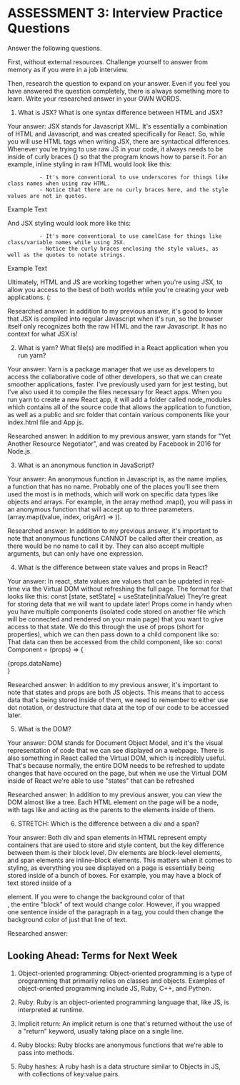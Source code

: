 # ASSESSMENT 3: Interview Practice Questions

Answer the following questions.

First, without external resources. Challenge yourself to answer from memory as if you were in a job interview.

Then, research the question to expand on your answer. Even if you feel you have answered the question completely, there is always something more to learn. Write your researched answer in your OWN WORDS.

1. What is JSX? What is one syntax difference between HTML and JSX?

Your answer: JSX stands for Javascript XML. It's essentially a combination of HTML and Javascript, and was created specifically for React. So, while you will use HTML tags when writing JSX, there are syntactical differences. Whenever you're trying to use raw JS in your code, it always needs to be inside of curly braces {} so that the program knows how to parse it. For an example, inline styling in raw HTML would look like this:

              - It's more conventional to use underscores for things like class names when using raw HTML.
              - Notice that there are no curly braces here, and the style values are not in quotes.

<div class="empty_box" style="color: blue, font-size: 12px;">Example Text</div>

And JSX styling would look more like this:

              - It's more conventional to use camelCase for things like class/variable names while using JSX.
              - Notice the curly braces enclosing the style values, as well as the quotes to notate strings.

<div className="emptyBox" style{{color: "blue", fontSize: "12px"}}>Example Text</div>

Ultimately, HTML and JS are working together when you're using JSX, to allow you access to the best of both worlds while you're creating your web applications. (:

Researched answer: In addition to my previous answer, it's good to know that JSX is compiled into regular Javascript when it's run, so the browser itself only recognizes both the raw HTML and the raw Javascript. It has no context for what JSX is!

2. What is yarn? What file(s) are modified in a React application when you run yarn?

Your answer: Yarn is a package manager that we use as developers to access the collaborative code of other developers, so that we can create smoother applications, faster. I've previously used yarn for jest testing, but I've also used it to compile the files necessary for React apps. When you run yarn to create a new React app, it will add a folder called node_modules which contains all of the source code that allows the application to function, as well as a public and src folder that contain various components like your index.html file and App.js.

Researched answer: In addition to my previous answer, yarn stands for "Yet Another Resource Negotiator", and was created by Facebook in 2016 for Node.js.

3. What is an anonymous function in JavaScript?

Your answer: An anonymous function in Javascript is, as the name implies, a function that has no name. Probably one of the places you'll see them used the most is in methods, which will work on specific data types like objects and arrays. For example, in the array method .map(), you will pass in an anonymous function that will accept up to three parameters. (array.map((value, index, origArr) => )).

Researched answer: In addition to my previous answer, it's important to note that anonymous functions CANNOT be called after their creation, as there would be no name to call it by. They can also accept multiple arguments, but can only have one expression.

4. What is the difference between state values and props in React?

Your answer: In react, state values are values that can be updated in real-time via the Virtual DOM without refreshing the full page. The format for that looks like this:
const [state, setState] = useState(initialValue)
They're great for storing data that we will want to update later!
Props come in handy when you have multiple components (isolated code stored on another file which will be connected and rendered on your main page) that you want to give access to that state. We do this through the use of props (short for properties), which we can then pass down to a child component like so:
<Component dataName="data"/>
That data can then be accessed from the child component, like so:
const Component = (props) => {

<div>{props.dataName}</div>
}

Researched answer: In addition to my previous answer, it's important to note that states and props are both JS objects. This means that to access data that's being stored inside of them, we need to remember to either use dot notation, or destructure that data at the top of our code to be accessed later.

5. What is the DOM?

Your answer: DOM stands for Document Object Model, and it's the visual representation of code that we can see displayed on a webpage. There is also something in React called the Virtual DOM, which is incredibly useful. That's because normally, the entire DOM needs to be refreshed to update changes that have occured on the page, but when we use the Virtual DOM inside of React we're able to use "states" that can be refreshed

Researched answer: In addition to my previous answer, you can view the DOM almost like a tree. Each HTML element on the page will be a node, with tags like <body> and <head> acting as the parents to the elements inside of them.

6. STRETCH: Which is the difference between a div and a span?

Your answer: Both div and span elements in HTML represent empty containers that are used to store and style content, but the key difference between them is their block level. Div elements are block-level elements, and span elements are inline-block elements. This matters when it comes to styling, as everything you see displayed on a page is essentially being stored inside of a bunch of boxes. For example, you may have a block of text stored inside of a <div> element. If you were to change the background color of that <div>, the entire "block" of text would change color. However, if you wrapped one sentence inside of the paragraph in a <span> tag, you could then change the background color of just that line of text.

Researched answer:

## Looking Ahead: Terms for Next Week

1. Object-oriented programming: Object-oriented programming is a type of programming that primarily relies on classes and objects. Examples of object-oriented programming include JS, Ruby, C++, and Python.

2. Ruby: Ruby is an object-oriented programming language that, like JS, is interpreted at runtime.

3. Implicit return: An implicit return is one that's returned without the use of a "return" keyword, usually taking place on a single line.

4. Ruby blocks: Ruby blocks are anonymous functions that we're able to pass into methods.

5. Ruby hashes: A ruby hash is a data structure similar to Objects in JS, with collections of key:value pairs.

